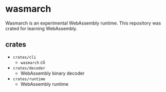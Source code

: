 # wasmarch

Wasmarch is an experimental WebAssembly runtime.
This repository was crated for learning WebAssembly.

## crates

- `crates/cli`
  - `wasmarch` cli
- `crates/decoder`
  - WebAssembly binary decoder
- `crates/runtime`
  - WebAssembly runtime
